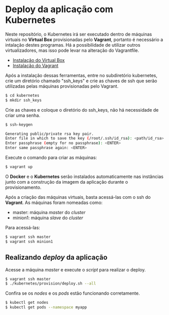 # Deploy da aplicação com Kubernetes
Neste repositório, o Kubernetes irá ser executado dentro de máquinas virtuais no **Virtual Box** provisionadas pelo **Vagrant**, portanto é necessário a intalação destes programas.
Há a possibilidade de utilizar outros virtualizadores, mas isso pode levar na alteração do Vagrantfile.

- [Instalação do Virtual Box](https://www.virtualbox.org/wiki/Downloads)
- [Instalação do Vagrant](https://www.vagrantup.com/intro/getting-started/install.html)

Após a instalação dessas ferramentas, entre no subdiretório kubernetes, crie um diretório chamado "ssh_keys" e crie as chaves de ssh que serão utilizadas pelas máquinas provisionadas pelo Vagrant.
```bash
$ cd kubernetes
$ mkdir ssh_keys
```

Crie as chaves e coloque o diretório do ssh_keys, não há necessidade de criar uma senha.
```bash
$ ssh-keygen

Generating public/private rsa key pair.
Enter file in which to save the key (/root/.ssh/id_rsa): <path/id_rsa>
Enter passphrase (empty for no passphrase): <ENTER>
Enter same passphrase again: <ENTER>
```

Execute o comando para criar as máquinas:
```bash
$ vagrant up
```

O **Docker** e o **Kubernetes** serão instalados automaticamente nas instâncias junto com a construção da imagem da aplicação durante o provisionamento.

Após a criação das máquinas virtuais, basta acessá-las com o ssh do **Vagrant**. As máquinas foram nomeadas como:

- master: máquina _master_ do _cluster_
- minion1: máquina _slave_ do _cluster_

Para acessá-las:
```bash
$ vagrant ssh master
$ vagrant ssh minion1
```

## Realizando _deploy_ da aplicação
Acesse a máquina _master_ e execute o _script_ para realizar o deploy.
```bash
$ vagrant ssh master
$ ./kubernetes/provision/deploy.sh --all
```

Confira se os _nodes_ e os _pods_ estão funcionando corretamente.
```bash
$ kubectl get nodes
$ kubectl get pods --namespace myapp
```
